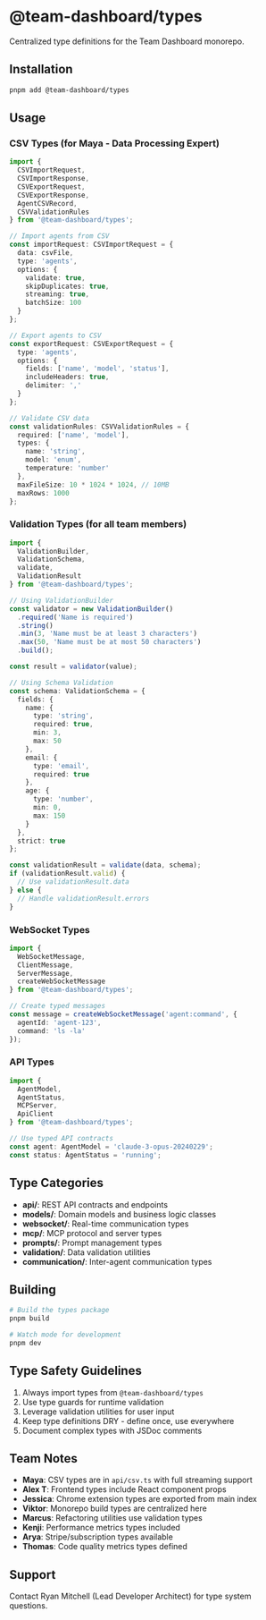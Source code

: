 # @team-dashboard/types

Centralized type definitions for the Team Dashboard monorepo.

## Installation

```bash
pnpm add @team-dashboard/types
```

## Usage

### CSV Types (for Maya - Data Processing Expert)

```typescript
import { 
  CSVImportRequest, 
  CSVImportResponse,
  CSVExportRequest,
  CSVExportResponse,
  AgentCSVRecord,
  CSVValidationRules
} from '@team-dashboard/types';

// Import agents from CSV
const importRequest: CSVImportRequest = {
  data: csvFile,
  type: 'agents',
  options: {
    validate: true,
    skipDuplicates: true,
    streaming: true,
    batchSize: 100
  }
};

// Export agents to CSV
const exportRequest: CSVExportRequest = {
  type: 'agents',
  options: {
    fields: ['name', 'model', 'status'],
    includeHeaders: true,
    delimiter: ','
  }
};

// Validate CSV data
const validationRules: CSVValidationRules = {
  required: ['name', 'model'],
  types: {
    name: 'string',
    model: 'enum',
    temperature: 'number'
  },
  maxFileSize: 10 * 1024 * 1024, // 10MB
  maxRows: 1000
};
```

### Validation Types (for all team members)

```typescript
import { 
  ValidationBuilder, 
  ValidationSchema,
  validate,
  ValidationResult 
} from '@team-dashboard/types';

// Using ValidationBuilder
const validator = new ValidationBuilder()
  .required('Name is required')
  .string()
  .min(3, 'Name must be at least 3 characters')
  .max(50, 'Name must be at most 50 characters')
  .build();

const result = validator(value);

// Using Schema Validation
const schema: ValidationSchema = {
  fields: {
    name: {
      type: 'string',
      required: true,
      min: 3,
      max: 50
    },
    email: {
      type: 'email',
      required: true
    },
    age: {
      type: 'number',
      min: 0,
      max: 150
    }
  },
  strict: true
};

const validationResult = validate(data, schema);
if (validationResult.valid) {
  // Use validationResult.data
} else {
  // Handle validationResult.errors
}
```

### WebSocket Types

```typescript
import { 
  WebSocketMessage,
  ClientMessage,
  ServerMessage,
  createWebSocketMessage 
} from '@team-dashboard/types';

// Create typed messages
const message = createWebSocketMessage('agent:command', {
  agentId: 'agent-123',
  command: 'ls -la'
});
```

### API Types

```typescript
import { 
  AgentModel,
  AgentStatus,
  MCPServer,
  ApiClient 
} from '@team-dashboard/types';

// Use typed API contracts
const agent: AgentModel = 'claude-3-opus-20240229';
const status: AgentStatus = 'running';
```

## Type Categories

- **api/**: REST API contracts and endpoints
- **models/**: Domain models and business logic classes
- **websocket/**: Real-time communication types
- **mcp/**: MCP protocol and server types
- **prompts/**: Prompt management types
- **validation/**: Data validation utilities
- **communication/**: Inter-agent communication types

## Building

```bash
# Build the types package
pnpm build

# Watch mode for development
pnpm dev
```

## Type Safety Guidelines

1. Always import types from `@team-dashboard/types`
2. Use type guards for runtime validation
3. Leverage validation utilities for user input
4. Keep type definitions DRY - define once, use everywhere
5. Document complex types with JSDoc comments

## Team Notes

- **Maya**: CSV types are in `api/csv.ts` with full streaming support
- **Alex T**: Frontend types include React component props
- **Jessica**: Chrome extension types are exported from main index
- **Viktor**: Monorepo build types are centralized here
- **Marcus**: Refactoring utilities use validation types
- **Kenji**: Performance metrics types included
- **Arya**: Stripe/subscription types available
- **Thomas**: Code quality metrics types defined

## Support

Contact Ryan Mitchell (Lead Developer Architect) for type system questions.